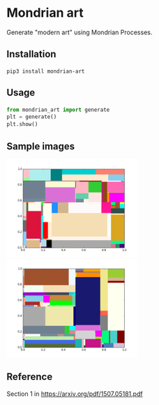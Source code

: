 # Mondrian art

Generate "modern art" using Mondrian Processes.

## Installation
```
pip3 install mondrian-art
```

## Usage

```python
from mondrian_art import generate
plt = generate()
plt.show()
```

## Sample images

<img src="images/image1.png" width="300"/>  <img src="images/image2.png" width="300"/>

## Reference
Section 1 in https://arxiv.org/pdf/1507.05181.pdf
